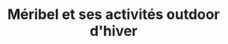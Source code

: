 ---
layout: layout_resort
permalink: "/fr/hiver/destinations/meribel"
redirect_from:
- "/fr/hiver/destination/meribel"
language: fr
season: winter
type: generic
topnav_color_text: light
resort_nameid: meribel
resort_naming: Méribel
title: Méribel et ses activités outdoor d'hiver
meta-title: Activités outdoor à Méribel pour l'hiver
meta-description: Méribel est composé de plusieurs villages et fait parti du domaine
  les 3 Vallées. Entre le charme des ses villages, cette station sera féérique avec
  son domaine skiable grandiose, ses forêts de sapin et son architecture.
image01_href: https://res.cloudinary.com/deddrj0yb/image/upload/v1640611880/website/resorts/meribel/spurwing-agency-k_4m9_0PO3Q-unsplash_zjsfry.jpg
image01_alt: Vue des montagnes à Méribel en Savoie.
page_sections:
- template: textarea
  content: "La station de ski de Méribel est composée de plusieurs villages :  \n\\-
    Les Allues  \n\\- Méribel Centre  \n\\- Méribel Village  \n\\- Méribel Mottaret
    \ \nSituée entre 1400m et 1800m d'altitude, Méribel est une station au charme
    traditionnelle savoyard avec ses chalets en bois et en pierre. Avec les 3 vallées,
    elle bénéficie du plus grand domaine du monde."
  title: ''
- template: 2colimgtxt
  image_col_left_href: https://res.cloudinary.com/deddrj0yb/image/upload/v1640611854/website/resorts/meribel/antwon-i-bPsY__UVZHA-unsplash_zx4fs5.jpg
  captiontitleuppercase: Charme et volupté
  title: Familiale, sportif et détente
  content: Profitez d'un domaine pour tout le monde, où faire du ski fera le bonheur
    de tous les niveaux. Que ce soit des pistes rouges ou noires pour les plus sportifs,
    des espaces ludiques dans la forêt avec le Yooni le Yéti, la mascotte de Méribel,
    vous profiterez pleinement. Vous trouverez également un des meilleurs snowpark
    d'Europe avec le DC Area 43.
  alt_text_for_image: Skieur de dos regardant les montagnes de la station de Méribel
  button:
    text_button: ''
    href_button: ''
    alt_button: ''
- template: textarea
  content: Méribel, c'est un énorme choix de piste qui varie selon tous les niveaux
    et les goûts. C'est 152 pistes à travers des paysages magnifiques, des forêts
    enchantées. Méribel est également labellisée Family Plus ce qui permet d'avoir
    diverses infrastructures pour les enfants. Que ce soit pour apprendre le ski,
    découvrir la montagne, s'amuser avec d'autres activités que le ski, Méribel sera
    un petit coin de paradis pour vous.
  title: ''
- template: 3coltxtimgtxt
  imagecenter: https://res.cloudinary.com/deddrj0yb/image/upload/v1640612369/website/resorts/meribel/adrien-613m3PPmssA-unsplash_t5lzyn.jpg
  captionleftcontent: Le plaisir avant tout
  captionrighttitle: Freestyle, freeride et carving
  captionrightcontent: Méribel fait parti des meilleures station d'Europe. C'est aussi
    un coin de paradis pour le hors-piste et le ski de randonnée avec ses montagnes
    au cœur du parc national de la Vanoise. Elle possède également l'un des meilleurs
    snowpark de France pour tous les plus grands freestyleurs.
  center_alt_text_for_image: 'Bâtons de ski plantés dans la neige dans le domaine
    skiable de Méribel '
- template: 2colimgtxt
  image_col_left_href: https://res.cloudinary.com/deddrj0yb/image/upload/v1640611898/website/resorts/meribel/adrien-W_Qx14PIXw8-unsplash_averf1.jpg
  captiontitleuppercase: Des séjours riches en émotions
  title: Les activités à Méribel
  content: Vous trouverez un panel d'activité telles que des balades à cheval, de
    la raquette dans le magnifique parc naturel de Tueda. Mais également du ski de
    fond, de la moto neige, du ski de randonnée, du parapente. Méribel dispose également
    d'un parc olympique qui compose une piscine, une patinoire, un fitness, un mur
    d'escalade et un bowling. Pour la détente il y aura également un spa ainsi que
    des massages et du yoga.
  alt_text_for_image: Télésiège lors d'un coucher de soleil sur les pistes de Méribel
  button:
    text_button: ''
    href_button: ''
    alt_button: ''
- template: numberinfo
  counter: "8"
  text_refers_to_counter: 'Ecoles de Ski       '
  title: Méribel
  headline: 4 Ecoles de ski et de snowboard au sein de la station
  content: Que ce soit pour apprendre le ski, se perfectionner en snowboard ou être
    accompagné en ski de randonnée, chaque école de ski proposera différentes offres.
    Vous retrouverez toutes les activités de glisse, encadrées par des moniteurs.
- template: textarea
  content: 'Que ce soit des écoles indépendantes ou l''ESF, chacune propose des services
    et des offres différentes. Que ce soit pour des cours collectifs ou privées, vous
    retrouverez des services pour tous les niveaux et tous les âges. '
  title: ''
- template: numberinfo
  text_refers_to_counter: Magasins de location
  title: Savoie
  headline: 35 magasins de location de matériel à Méribel
  content: 'Les différents magasins de location vont se trouver dans les différents
    villages de Méribel. Mais vous retrouverez 18 magasins de location de ski à Méribel
    Mottaret et 17 à Méribel Centre qui seront les lieux principaux où trouver le
    plus de choix. '
  counter: "35"
- template: textarea
  title: Les différents magasins de location à l'Alpe Huez
  content: "Certains de ces magasins seront affiliés aux enseignes telles que Sport
    2000, Skiset, Skimium, Netski etc. Tandis que d’autres seront indépendants et
    proposeront des offres spécifiques. Vous trouverez également des écoles de ski
    disposant de **magasin de location** afin de réserver des cours de ski et de louer
    des skis.\n\nIl y aura donc des magasins de **location ski**, de **location snowboard**
    pour les enfants et pour les adultes avec des packs et des prix intéressants.
    Certains proposeront des offres plus spécialisées et spécifiques avec de la location
    de matériel haut de gamme, de la location de splitboard, de ski de randonnée et
    de freeride.  \nVous trouverez également de la location de raquette et de luge.\n\nN’oubliez
    pas de bien spécifier vos informations lorsque vous désirez louer votre matériel
    : niveau poids // taille // pointure"
baseline: Charme et volupté
engage: 'test test test test test test test test '
page_title: Méribel, le charme de la montagne
button_to_link_to_ze_hero_shop:
  button_text: Voir les locations à Méribel
  url_to_shop_zehero: https://shop.ze-hero.com/fr/location-materiel/location-ski/location-ski-enfant?station=meribel&equipmentslug=%2Flocation-ski&rental_quality=0&oldslug=%2Flocation-ski&subslug=%2Flocation-ski-adulte&start-date=25%2F12%2F2021&number_rental_days=1
introduction:
  you_arrive: Vous arrivez à Méribel et vous souhaitez louer du matériel dans cette
    station.
  zehero_advice: ZE HERO vous conseille pour louer des skis, des chaussures de ski,
    des casques et beaucoup d'autres équipements pour toute votre famille

---